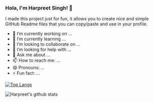 ### Hola, I'm Harpreet Singh! 👋
I made this project just for fun, it allows you to create nice and simple GitHub Readme files that you can copy/paste and use in your profile.

<!--**harpreet007/harpreet007** is a ✨ _special_ ✨ repository because its `README.md` (this file) appears on your GitHub profile.-->

<!--Here are some ideas to get you started:-->

- 🔭 I’m currently working on ...
- 🌱 I’m currently learning ...
- 👯 I’m looking to collaborate on ...
- 🤔 I’m looking for help with ...
- 💬 Ask me about ...
- 📫 How to reach me: ...
- 😄 Pronouns: ...
- ⚡ Fun fact: ...


[![Top Langs](https://github-readme-stats.vercel.app/api/top-langs/?username=harpreet007)](https://github.com/harpreet007/github-readme-stats)

![Harpreet's github stats](https://github-readme-stats.vercel.app/api?username=harpreet007&count_private=true)






